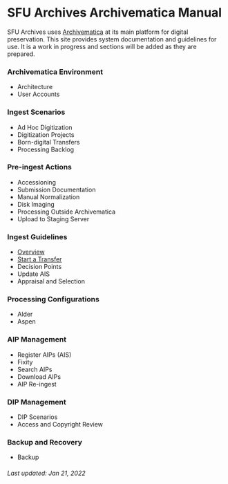 # SFU Archives Archivematica Manual
SFU Archives uses [Archivematica](https://www.archivematica.org/en/) at its main platform for digital preservation. This site provides system documentation and guidelines for use. It is a work in progress and sections will be added as they are prepared.

### Archivematica Environment
- Architecture
- User Accounts

### Ingest Scenarios
- Ad Hoc Digitization
- Digitization Projects
- Born-digital Transfers
- Processing Backlog

### Pre-ingest Actions
- Accessioning
- Submission Documentation
- Manual Normalization
- Disk Imaging
- Processing Outside Archivematica
- Upload to Staging Server

### Ingest Guidelines
- [Overview](ingest-guidelines/overview.md)
- [Start a Transfer](ingest-guidelines/start-transfer.md)
- Decision Points
- Update AIS
- Appraisal and Selection

### Processing Configurations
- Alder
- Aspen

### AIP Management
- Register AIPs (AIS)
- Fixity
- Search AIPs
- Download AIPs
- AIP Re-ingest

### DIP Management
- DIP Scenarios
- Access and Copyright Review

### Backup and Recovery
- Backup

###### Last updated: Jan 21, 2022
